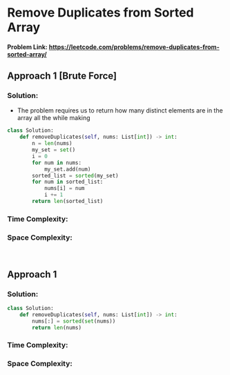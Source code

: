 # Remove Duplicates from Sorted Array

#### Problem Link: https://leetcode.com/problems/remove-duplicates-from-sorted-array/

## Approach 1 [Brute Force]

### Solution:

- The problem requires us to return how many distinct elements are in the array all the while making

```py
class Solution:
    def removeDuplicates(self, nums: List[int]) -> int:
        n = len(nums)
        my_set = set()
        i = 0
        for num in nums:
            my_set.add(num)
        sorted_list = sorted(my_set)
        for num in sorted_list:
            nums[i] = num
            i += 1
        return len(sorted_list)
```

### Time Complexity:

### Space Complexity:

<br>

## Approach 1

### Solution:

```py
class Solution:
    def removeDuplicates(self, nums: List[int]) -> int:
        nums[:] = sorted(set(nums))
        return len(nums)
```

### Time Complexity:

### Space Complexity:
